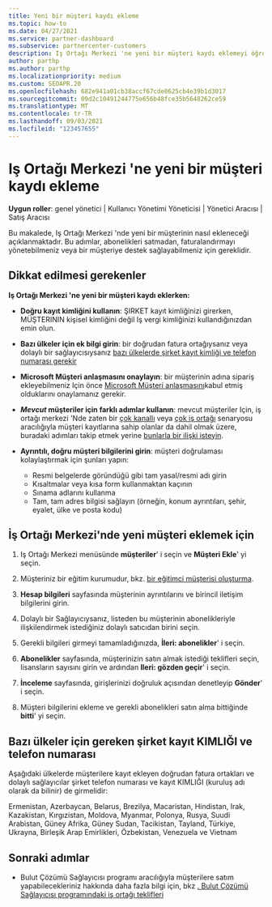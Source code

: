 ```yaml
---
title: Yeni bir müşteri kaydı ekleme
ms.topic: how-to
ms.date: 04/27/2021
ms.service: partner-dashboard
ms.subservice: partnercenter-customers
description: Iş Ortağı Merkezi 'ne yeni bir müşteri kaydı eklemeyi öğrenin. Ardından, müşteri aboneliklerini satabilir, faturalandırmayı yönetebilir veya müşteri desteği sağlayabilirsiniz.
author: parthp
ms.author: parthp
ms.localizationpriority: medium
ms.custom: SEOAPR.20
ms.openlocfilehash: 682e941a01cb38accf67cde0625cb4e39b1d3017
ms.sourcegitcommit: 09d2c10491244775e656b48fce35b5648262ce59
ms.translationtype: MT
ms.contentlocale: tr-TR
ms.lasthandoff: 09/03/2021
ms.locfileid: "123457655"
---
```

# <a name="how-to-add-a-new-customer-record-in-partner-center"></a>Iş Ortağı Merkezi 'ne yeni bir müşteri kaydı ekleme

**Uygun roller**: genel yönetici | Kullanıcı Yönetimi Yöneticisi | Yönetici Aracısı | Satış Aracısı

Bu makalede, Iş Ortağı Merkezi 'nde yeni bir müşterinin nasıl ekleneceği açıklanmaktadır. Bu adımlar, abonelikleri satmadan, faturalandırmayı yönetebilmeniz veya bir müşteriye destek sağlayabilmeniz için gereklidir.

## <a name="considerations"></a>Dikkat edilmesi gerekenler

**Iş Ortağı Merkezi 'ne yeni bir müşteri kaydı eklerken:**

- **Doğru kayıt kimliğini kullanın**: ŞIRKET kayıt kimliğinizi girerken, MÜŞTERININ kişisel kimliğini değil Iş vergi kimliğinizi kullandığınızdan emin olun.

- **Bazı ülkeler için ek bilgi girin**: bir doğrudan fatura ortağıysanız veya dolaylı bir sağlayıcısıysanız [bazı ülkelerde şirket kayıt kimliği ve telefon numarası gerekir](#company-registration-id-and-phone-number-required-for-some-countries)
- **Microsoft Müşteri anlaşmasını onaylayın**: bir müşterinin adına sipariş ekleyebilmeniz Için önce [Microsoft Müşteri anlaşmasını](confirm-customer-agreement.md)kabul etmiş olduklarını onaylamanız gerekir.
- ***Mevcut* müşteriler için farklı adımlar kullanın**: mevcut müşteriler Için, iş ortağı merkezi 'Nde zaten bir [çok kanallı](multichannel.md) veya [çok iş ortağı](multipartner.md) senaryosu aracılığıyla müşteri kayıtlarına sahip olanlar da dahil olmak üzere, buradaki adımları takip etmek yerine [bunlarla bir ilişki isteyin](request-a-relationship-with-a-customer.md).
- **Ayrıntılı, doğru müşteri bilgilerini girin**: müşteri doğrulaması kolaylaştırmak için şunları yapın:
  - Resmi belgelerde göründüğü gibi tam yasal/resmi adı girin
  - Kısaltmalar veya kısa form kullanmaktan kaçının
  - Sınama adlarını kullanma
  - Tam, tam adres bilgisi sağlayın (örneğin, konum ayrıntıları, şehir, eyalet, ülke ve posta kodu)

## <a name="to-add-a-new-customer-in-partner-center"></a>İş Ortağı Merkezi'nde yeni müşteri eklemek için

1. Iş Ortağı Merkezi menüsünde **müşteriler**' i seçin ve **Müşteri Ekle**' yi seçin.
1. Müşteriniz bir eğitim kurumudur, bkz. [bir eğitimci müşterisi oluşturma](sell-to-education-customers.md).

1. **Hesap bilgileri** sayfasında müşterinin ayrıntılarını ve birincil iletişim bilgilerini girin.
  
1. Dolaylı bir Sağlayıcıysanız, listeden bu müşterinin abonelikleriyle ilişkilendirmek istediğiniz dolaylı satıcıdan birini seçin.

1. Gerekli bilgileri girmeyi tamamladığınızda, **İleri: abonelikler**' i seçin.

1. **Abonelikler** sayfasında, müşterinizin satın almak istediği teklifleri seçin, lisansların sayısını girin ve ardından **Ileri: gözden geçir**' i seçin.

1. **İnceleme** sayfasında, girişlerinizi doğruluk açısından denetleyip **Gönder**' i seçin.

1. Müşteri bilgilerini ekleme ve gerekli abonelikleri satın alma bittiğinde **bitti**' yi seçin.

## <a name="company-registration-id-and-phone-number-required-for-some-countries"></a>Bazı ülkeler için gereken şirket kayıt KIMLIĞI ve telefon numarası

Aşağıdaki ülkelerde müşterilere kayıt ekleyen doğrudan fatura ortakları ve dolaylı sağlayıcılar şirket telefon numarası ve kayıt KIMLIĞI (kuruluş adı olarak da bilinir) de girmelidir:

Ermenistan, Azerbaycan, Belarus, Brezilya, Macaristan, Hindistan, Irak, Kazakistan, Kırgızistan, Moldova, Myanmar, Polonya, Rusya, Suudi Arabistan, Güney Afrika, Güney Sudan, Tacikistan, Tayland, Türkiye, Ukrayna, Birleşik Arap Emirlikleri, Özbekistan, Venezuela ve Vietnam

## <a name="next-steps"></a>Sonraki adımlar

- Bulut Çözümü Sağlayıcısı programı aracılığıyla müşterilere satım yapabilecekleriniz hakkında daha fazla bilgi için, bkz [. Bulut Çözümü Sağlayıcısı programındaki iş ortağı teklifleri](csp-offers.md)
